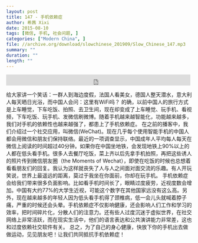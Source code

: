 ```yaml
---
layout: post
title: 147 - 手机依赖症
author: 希茜 Xixi
date: 2015-08-10
tags: [微信, 手机, 社会问题, ]
categories: ["Modern China", ]
file: //archive.org/download/slowchinese_201909/Slow_Chinese_147.mp3
summary: ""
duration: ""
length: ""
---
```


<iframe src="https://archive.org/embed/slowchinese_201909/Slow_Chinese_147.mp3" width="500" height="30" frameborder="0" webkitallowfullscreen="true" mozallowfullscreen="true" allowfullscreen></iframe>

给大家讲一个笑话：一群人到海边度假，法国人看美女，德国人整天潜水，意大利人每天晒日光浴，而中国人会问：这里有WiFi吗？
的确，以前中国人的旅行方式是上车睡觉，下车吃饭、拍照、去卫生间，现在却变成了上车睡觉、玩手机、看视频，下车吃饭、玩手机、发微信刷微博。随着手机越来越智能化，功能越来越多，我们对手机的依赖性也越来越强了，都患上了手机依赖症。
在之前的播客中，我们介绍过一个社交应用，叫微信(WeChat)。现在几乎每个使用智能手机的中国人都会用微信和朋友们保持联络。最近的一项调查显示，中国成年人平均每人每天在微信上阅读的时间超过40分钟。如果你在中国坐地铁，会发现地铁上90%以上的人都在低头看手机。很多人去餐厅吃饭，菜上齐以后先拿手机拍照，再把这些诱人的照片传到微信朋友圈（the Moments of Wechat），即使在吃饭的时候也总想着看看朋友们的回复。我认为这样就丧失了人与人之间面对面交流的乐趣。有人开玩笑说，世界上最遥远的距离，莫过于我坐在你面前，你却在玩手机。
手机依赖症会给我们带来很多负面影响。比如看手机时间长了，眼睛过度疲劳，近视度数会增加。中国有大约77%的大学生近视，可能这个数字在其他国家远没有这么高。另外，现在越来越多的年轻人因为低头看手机得了颈椎病，低一会儿头就喊着脖子痛，严重的时候还会头晕。手机依赖症不仅影响健康，还会影响人们工作和学习的效率，把时间碎片化，分散人们的注意力。还有些人过度沉迷于虚拟世界，在社交网络上非常活跃，而在现实生活中，他们的语言表达和公共演讲能力非常差，这也和过度依赖社交软件有关。
总之，为了自己的身心健康，快放下你的手机出去做做运动，见见朋友吧！让我们共同抵抗手机依赖症！
